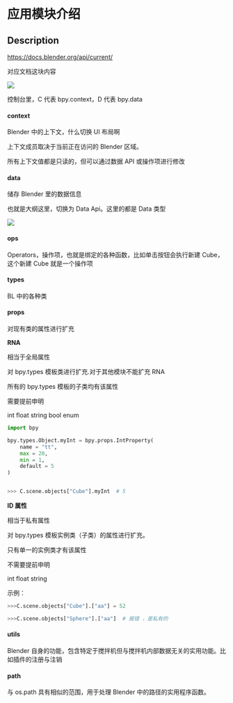 # 应用模块介绍

## Description

<https://docs.blender.org/api/current/>

对应文档这块内容

![](https://cdn.yuelili.com/20220110175730.png)

控制台里，C 代表 bpy.context，D 代表 bpy.data

#### context

Blender 中的上下文，什么切换 UI 布局啊

上下文成员取决于当前正在访问的 Blender 区域。

所有上下文值都是只读的，但可以通过数据 API 或操作项进行修改

#### data

储存 Blender 里的数据信息

也就是大纲这里，切换为 Data Api。这里的都是 Data 类型

![](https://cdn.yuelili.com/20220110175525.png)

#### ops

Operators，操作项，也就是绑定的各种函数，比如单击按钮会执行新建 Cube，这个新建 Cube 就是一个操作项

#### types

BL 中的各种类

#### props

对现有类的属性进行扩充

**RNA**

相当于全局属性

对 bpy.types 模板类进行扩充.对于其他模块不能扩充 RNA

所有的 bpy.types 模板的子类均有该属性

需要提前申明

int float string bool enum

```python
import bpy

bpy.types.Object.myInt = bpy.props.IntProperty(
    name = "tt",
    max = 20,
    min = 1,
    default = 5
)


>>> C.scene.objects["Cube"].myInt  # 5

```

**ID 属性**

相当于私有属性

对 bpy.types 模板实例类（子类）的属性进行扩充。

只有单一的实例类才有该属性

不需要提前申明

int float string

示例：

```python
>>>C.scene.objects["Cube"].["aa"] = 52

>>>C.scene.objects["Sphere"].["aa"]  # 报错 ，是私有的

```

#### utils

Blender 自身的功能，包含特定于搅拌机但与搅拌机内部数据无关的实用功能。比如插件的注册与注销

#### path

与 os.path 具有相似的范围，用于处理 Blender 中的路径的实用程序函数。
